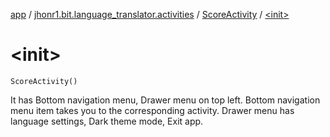 [app](../../index.md) / [jhonr1.bit.language_translator.activities](../index.md) / [ScoreActivity](index.md) / [&lt;init&gt;](./-init-.md)

# &lt;init&gt;

`ScoreActivity()`

It has Bottom navigation menu, Drawer menu on top left.
Bottom navigation menu item takes you to the corresponding activity.
Drawer menu has language settings, Dark theme mode, Exit app.

